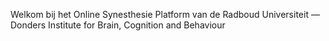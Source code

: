 Welkom bij het Online Synesthesie Platform van de Radboud Universiteit — Donders Institute for Brain, Cognition and Behaviour
